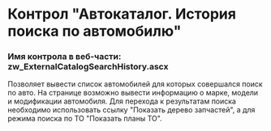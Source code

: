 ﻿---
description: 2.4.9.1
---
# Контрол "Автокаталог. История поиска по автомобилю"
### Имя контрола в веб-части: zw_ExternalCatalogSearchHistory.ascx
Позволяет вывести список автомобилей для которых совершался поиск по авто.
На странице возможно вывести информацию о марке, модели и модификации автомобиля.
Для перехода к результатам поиска необходимо использовать ссылку "Показать дерево запчастей", а для режима поиска по ТО "Показать планы ТО".
